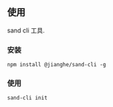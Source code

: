## 使用

sand cli 工具.

### 安装

```
npm install @jianghe/sand-cli -g
```

### 使用

```
sand-cli init
```
